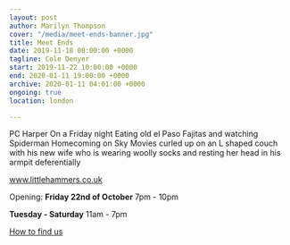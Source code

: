 ```yaml
---
layout: post
author: Marilyn Thompson
cover: "/media/meet-ends-banner.jpg"
title: Meet Ends
date: 2019-11-18 00:00:00 +0000
tagline: Cole Denyer
start: 2019-11-22 10:00:00 +0000
end: 2020-01-11 19:00:00 +0000
archive: 2020-01-11 04:01:00 +0000
ongoing: true
location: london

---
```


PC Harper
On a Friday night
Eating old el Paso
Fajitas and watching
Spiderman Homecoming on
Sky Movies curled up
on an L shaped couch
with his new wife
who is wearing woolly socks
and resting her head
in his armpit deferentially


www.littlehammers.co.uk

Opening: **Friday 22nd of October** 7pm - 10pm

**Tuesday - Saturday** 11am - 7pm

[How to find us](http://www.peak-art.org/contact)